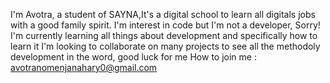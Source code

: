 I'm Avotra, a student of SAYNA,It's a digital school to learn all digitals jobs with a good family spirit.
I'm interest in code but I'm not a developer, Sorry!
I'm currently learning all things about development and specifically how to learn it
I'm looking to collaborate on many projects to see all the methodoly development in the word, good luck for me
How to join me : avotranomenjanahary0@gmail.com
